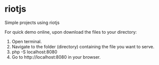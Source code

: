 # riotjs
Simple projects using riotjs 

For quick demo online, upon download the files to your directory:

1. Open terminal.
2. Navigate to the folder (directory) containing the file you want to serve.
3. php -S localhost:8080
4. Go to http://localhost:8080 in your browser.
